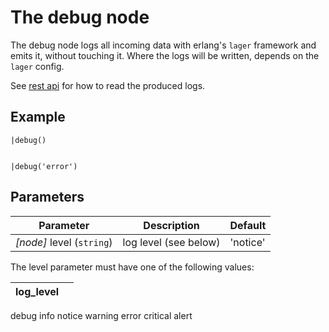 The debug node
=====================

The debug node logs all incoming data with erlang's `lager` framework and emits it, without touching it.
Where the logs will be written, depends on the `lager` config.

See [rest api](../faxe_rest_api.html) for how to read the produced logs.


Example
-------
```dfs  
|debug()
    
    
|debug('error')
```

Parameters
----------

Parameter     | Description | Default 
--------------|-------------|--------- 
_[node]_ level (`string`) | log level (see below) | 'notice'


The level parameter must have one of the following values:

log_level | |
----------|-|
debug
info
notice
warning
error
critical
alert